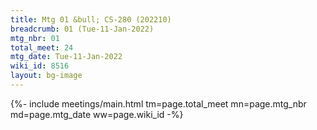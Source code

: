 ```yaml
---
title: Mtg 01 &bull; CS-280 (202210)
breadcrumb: 01 (Tue-11-Jan-2022)
mtg_nbr: 01
total_meet: 24
mtg_date: Tue-11-Jan-2022
wiki_id: 8516
layout: bg-image
---
```


{%- include meetings/main.html
    tm=page.total_meet
    mn=page.mtg_nbr
    md=page.mtg_date
    ww=page.wiki_id
-%}
